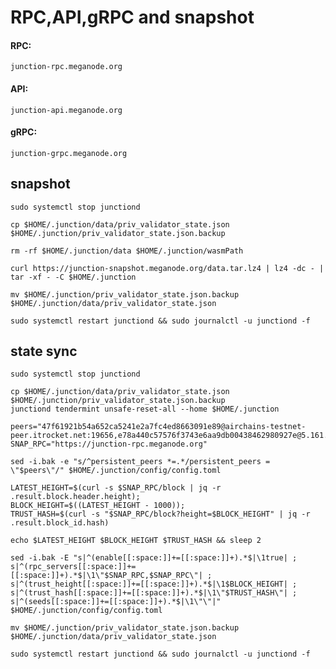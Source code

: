 # RPC,API,gRPC and snapshot

#### RPC: 
```junction-rpc.meganode.org```
#### API: 
```junction-api.meganode.org```
#### gRPC: 
```junction-grpc.meganode.org```

## snapshot
```
sudo systemctl stop junctiond

cp $HOME/.junction/data/priv_validator_state.json $HOME/.junction/priv_validator_state.json.backup

rm -rf $HOME/.junction/data $HOME/.junction/wasmPath

curl https://junction-snapshot.meganode.org/data.tar.lz4 | lz4 -dc - | tar -xf - -C $HOME/.junction

mv $HOME/.junction/priv_validator_state.json.backup $HOME/.junction/data/priv_validator_state.json

sudo systemctl restart junctiond && sudo journalctl -u junctiond -f
```

## state sync

```
sudo systemctl stop junctiond

cp $HOME/.junction/data/priv_validator_state.json $HOME/.junction/priv_validator_state.json.backup
junctiond tendermint unsafe-reset-all --home $HOME/.junction

peers="47f61921b54a652ca5241e2a7fc4ed8663091e89@airchains-testnet-peer.itrocket.net:19656,e78a440c57576f3743e6aa9db00438462980927e@5.161.199.115:26656,747b20b00224128bb3a3022cfa557fa105a8e41d@84.247.140.127:43456,f786dcc80601ddd33ba98c609795083ba418d740@158.220.119.11:43456,0b1159b05e940a611b275fe0006070439e5b6e69@[2a03:cfc0:8000:13::b910:277f]:13756,c8f6b1a795a6d9cd2ec39faf277163a9711fc81b@38.242.194.19:43456,552d2a5c3d9889444f123d740a20237c89711109@109.199.96.143:43456,cc27f4e54a78b950adaf46e5413f92f5d53d2212@209.126.86.186:43456,f5b69a02abeb3340ccd266f049ed6aabc7c0ea88@94.72.114.150:43456,db38d672f66df4de01b26e1fa97e1632fbfb1bdf@173.249.57.190:26656,d9a5e20668955bdd5c2fc28cffd6f06e23794638@[2a01:4f8:10a:3a51::2]:43456"  
SNAP_RPC="https://junction-rpc.meganode.org"

sed -i.bak -e "s/^persistent_peers *=.*/persistent_peers = \"$peers\"/" $HOME/.junction/config/config.toml 

LATEST_HEIGHT=$(curl -s $SNAP_RPC/block | jq -r .result.block.header.height);
BLOCK_HEIGHT=$((LATEST_HEIGHT - 1000));
TRUST_HASH=$(curl -s "$SNAP_RPC/block?height=$BLOCK_HEIGHT" | jq -r .result.block_id.hash) 

echo $LATEST_HEIGHT $BLOCK_HEIGHT $TRUST_HASH && sleep 2

sed -i.bak -E "s|^(enable[[:space:]]+=[[:space:]]+).*$|\1true| ;
s|^(rpc_servers[[:space:]]+=[[:space:]]+).*$|\1\"$SNAP_RPC,$SNAP_RPC\"| ;
s|^(trust_height[[:space:]]+=[[:space:]]+).*$|\1$BLOCK_HEIGHT| ;
s|^(trust_hash[[:space:]]+=[[:space:]]+).*$|\1\"$TRUST_HASH\"| ;
s|^(seeds[[:space:]]+=[[:space:]]+).*$|\1\"\"|" $HOME/.junction/config/config.toml

mv $HOME/.junction/priv_validator_state.json.backup $HOME/.junction/data/priv_validator_state.json

sudo systemctl restart junctiond && sudo journalctl -u junctiond -f
```




